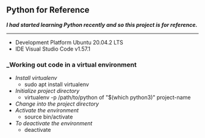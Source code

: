 ## Python for Reference

***I had started learning Python recently and so this project is for reference.***

---
- Development Platform
    Ubuntu 20.04.2 LTS
- IDE
    Visual Studio Code v1.57.1

### _Working out code in a virtual environment
- *Install virtualenv*
    - sudo apt install virtualenv
- *Initialize project directory*
    - virtualenv -p /path/to/python of "$(which python3)" project-name
- *Change into the project directory*
- *Activate the environment*
    - source bin/activate
- *To deactivate the environment*
    - deactivate
